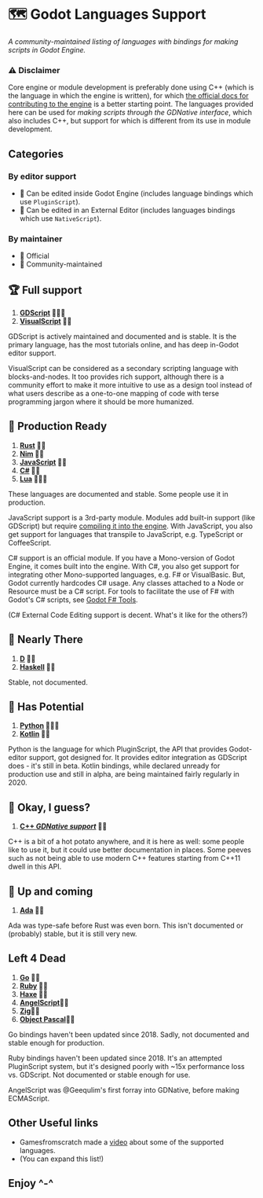 # 🗺 Godot Languages Support

*A community-maintained listing of languages with bindings for making scripts in Godot Engine.*

### ⚠ Disclaimer

Core engine or module development is preferably done using C++ (which is the language in which the engine is written), for which [the official docs for contributing to the engine](https://docs.godotengine.org/en/stable/community/contributing/index.html) is a better starting point.
The languages provided here can be used for *making scripts through the GDNative interface*, which also includes C++, but support for which is different from its use in module development.


## Categories

### By editor support
- 🧬 Can be edited inside Godot Engine (includes language bindings which use `PluginScript`).
- 🔌 Can be edited in an External Editor (includes languages bindings which use `NativeScript`).

### By maintainer
- 💍 Official
- 👥 Community-maintained


## 🏆 Full support
1. **[GDScript](https://docs.godotengine.org/en/stable/getting_started/scripting/gdscript/index.html) 💍🧬🔌**
1. **[VisualScript](https://docs.godotengine.org/en/stable/getting_started/scripting/visual_script/index.html) 💍🧬**

  GDScript is actively maintained and documented and is stable. It is the primary language, has the most tutorials online, and has deep in-Godot editor support.

  VisualScript can be considered as a secondary scripting language with blocks-and-nodes. It too provides rich support, although there is a community effort to make it more intuitive to use as a design tool instead of what users describe as a one-to-one mapping of code with terse programming jargon where it should be more humanized.

## 🥇 Production Ready
1. **[Rust](https://github.com/godot-rust/godot-rust) 👥🔌**
1. **[Nim](https://github.com/pragmagic/godot-nim) 👥🔌**
1. **[JavaScript](https://github.com/GodotExplorer/ECMAScript) 👥🔌**
1. **[C#](https://docs.godotengine.org/en/stable/getting_started/scripting/c_sharp/index.html) 💍🔌**
1. **[Lua](https://github.com/perbone/luascript) 👥🧬🔌**

  These languages are documented and stable. Some people use it in production.

  JavaScript support is a 3rd-party module. Modules add built-in support (like GDScript) but require [compiling it into the engine](https://docs.godotengine.org/en/stable/development/cpp/custom_modules_in_cpp.html).
  With JavaScript, you also get support for languages that transpile to JavaScript, e.g. TypeScript or CoffeeScript.

  C# support is an official module. If you have a Mono-version of Godot Engine, it comes built into the engine.
  With C#, you also get support for integrating other Mono-supported languages, e.g. F# or VisualBasic. But, Godot currently hardcodes C# usage. Any classes attached to a Node or Resource must be a C# script.
  For tools to facilitate the use of F# with Godot's C# scripts, see [Godot F# Tools](https://github.com/willnationsdev/godot-fsharp-tools).

  (C# External Code Editing support is decent. What's it like for the others?)

## 🥈 Nearly There
1. **[D](https://github.com/godot-d/godot-d) 👥🔌**
2. **[Haskell](https://hackage.haskell.org/package/godot-haskell) 👥🔌**

  Stable, not documented.

## 🥉 Has Potential
1. **[Python](https://github.com/touilleMan/godot-python) 👥🧬🔌**  
1. **[Kotlin](https://github.com/utopia-rise/godot-kotlin) 👥🔌**

  Python is the language for which PluginScript, the API that provides Godot-editor support, got designed for. It provides editor integration as GDScript does - it's still in beta.
  Kotlin bindings, while declared unready for production use and still in alpha, are being maintained fairly regularly in 2020.

## 🏅 Okay, I guess?
1. **[C++ *GDNative support*](https://github.com/godotengine/godot-cpp) 💍🔌**

  C++ is a bit of a hot potato anywhere, and it is here as well: some people like to use it, but it could use better documentation in places. Some peeves such as not being able to use modern C++ features starting from C++11 dwell in this API.

## 🐣 Up and coming
1. **[Ada](https://github.com/MichaelAllenHardeman/gdnative_ada) 👥🔌**

  Ada was type-safe before Rust was even born.
  This isn't documented or (probably) stable, but it is still very new.

## Left 4 Dead
1. **[Go](https://github.com/ShadowApex/godot-go) 👥🔌**
1. **[Ruby](https://github.com/onyxblade/godot-ruby) 👥🔌**
1. **[Haxe](https://github.com/mrcdk/godot-haxe) 👥🔌**
1. **[AngelScript](https://github.com/Geequlim/AngelScript)👥🔌**
1. **[Zig](https://github.com/outrera/godot-zig)👥🔌**
1. **[Object Pascal](https://github.com/BenediktMagnus/godot-object-pascal)👥🔌**

  Go bindings haven't been updated since 2018.
  Sadly, not documented and stable enough for production.
  
  Ruby bindings haven't been updated since 2018.
  It's an attempted PluginScript system, but it's designed poorly with ~15x performance loss vs. GDScript.
  Not documented or stable enough for use.

  AngelScript was @Geequlim's first forray into GDNative, before making ECMAScript.

## Other Useful links

- Gamesfromscratch made a [video](https://youtu.be/VqcMlS-IJl4) about some of the supported languages.
- (You can expand this list!)

## Enjoy ^-^
